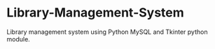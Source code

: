 # Library-Management-System

Library management system using Python MySQL and Tkinter python module.
